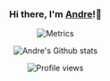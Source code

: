 <div align="center">
  
### Hi there, I'm [Andre](https://github.com/LiuAndre)!👋

![Metrics](https://metrics.lecoq.io/andrerahardjo97?template=classic&isocalendar=1&isocalendar.duration=half-year&config.timezone=Asia%2FBangkok)

![Andre's Github stats](https://github-readme-stats.vercel.app/api?username=andrerahardjo97&count_private=true&show_icons=true)

![Profile views](https://gpvc.arturio.dev/LiuAndre)
</div>
